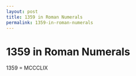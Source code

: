 ```yaml
---
layout: post
title: 1359 in Roman Numerals
permalink: 1359-in-roman-numerals
---
```


# 1359 in Roman Numerals

1359 = MCCCLIX
